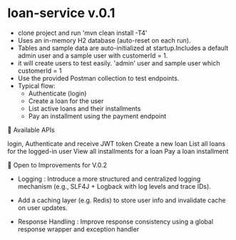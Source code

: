 # loan-service v.0.1

- clone project and run 'mvn clean install -T4'
- Uses an in-memory H2 database (auto-reset on each run). 
- Tables and sample data are auto-initialized at startup.Includes a default admin user and a sample user with customerId = 1.
- it will create users to test easily. 'admin' user and sample user which customerId = 1
- Use the provided Postman collection to test endpoints.
- Typical flow:
  - Authenticate (login)
  - Create a loan for the user
  - List active loans and their installments
  - Pay an installment using the payment endpoint

📌 Available APIs

login, Authenticate and receive JWT token
Create a new loan
List all loans for the logged-in user
View all installments for a loan
Pay a loan installment

🚀 Open to Improvements for V.0.2

- Logging : Introduce a more structured and centralized logging mechanism (e.g., SLF4J + Logback with log levels and trace IDs).

- Add a caching layer (e.g. Redis) to store user info and invalidate cache on user updates.

- Response Handling : Improve response consistency using a global response wrapper and exception handler
